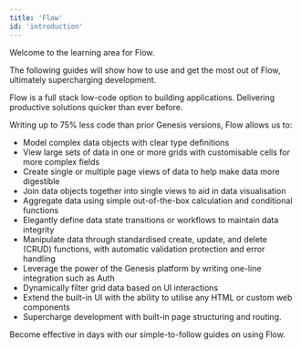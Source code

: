 ```yaml
---
title: 'Flow'
id: 'introduction'
---
```


Welcome to the learning area for Flow.

The following guides will show how to use and get the most out of Flow, ultimately supercharging development.

Flow is a full stack low-code option to building applications. Delivering productive solutions quicker than ever before.

Writing up to 75% less code than prior Genesis versions, Flow allows us to:
- Model complex data objects with clear type definitions
- View large sets of data in one or more grids with customisable cells for more complex fields
- Create single or multiple page views of data to help make data more digestible
- Join data objects together into single views to aid in data visualisation
- Aggregate data using simple out-of-the-box calculation and conditional functions
- Elegantly define data state transitions or workflows to maintain data integrity
- Manipulate data through standardised create, update, and delete (CRUD) functions, with automatic validation protection and error handling
- Leverage the power of the Genesis platform by writing one-line integration such as Auth
- Dynamically filter grid data based on UI interactions
- Extend the built-in UI with the ability to utilise any HTML or custom web components
- Supercharge development with built-in page structuring and routing.

Become effective in days with our simple-to-follow guides on using Flow.